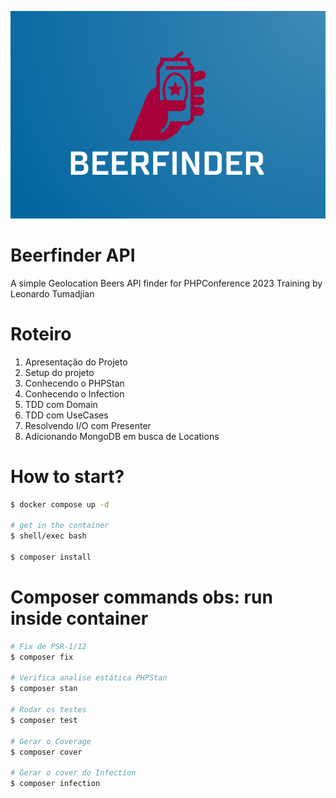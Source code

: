 ![BeerFinder - Find your gold](public/imgs/beer-finder.png "BeerFinder - Find your gold")

# Beerfinder API
A simple Geolocation Beers API finder for PHPConference 2023 Training by Leonardo Tumadjian

# Roteiro
1. Apresentação do Projeto
2. Setup do projeto
3. Conhecendo o PHPStan
4. Conhecendo o Infection
5. TDD com Domain
6. TDD com UseCases
7. Resolvendo I/O com Presenter
8. Adicionando MongoDB em busca de Locations

# How to start?
```bash
$ docker compose up -d

# get in the container
$ shell/exec bash

$ composer install
```

# Composer commands obs: run inside container
```bash
# Fix de PSR-1/12
$ composer fix

# Verifica analise estática PHPStan
$ composer stan

# Rodar os testes
$ composer test

# Gerar o Coverage
$ composer cover

# Gerar o cover do Infection
$ composer infection
```
